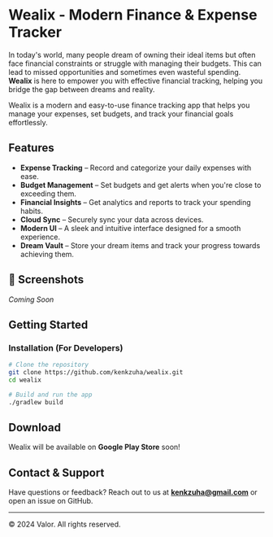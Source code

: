 # Wealix - Modern Finance & Expense Tracker

In today's world, many people dream of owning their ideal items but often face financial constraints or struggle with managing their budgets. This can lead to missed opportunities and sometimes even wasteful spending. **Wealix** is here to empower you with effective financial tracking, helping you bridge the gap between dreams and reality.

Wealix is a modern and easy-to-use finance tracking app that helps you manage your expenses, set budgets, and track your financial goals effortlessly.

## Features
- **Expense Tracking** – Record and categorize your daily expenses with ease.
- **Budget Management** – Set budgets and get alerts when you're close to exceeding them.
- **Financial Insights** – Get analytics and reports to track your spending habits.
- **Cloud Sync** – Securely sync your data across devices.
- **Modern UI** – A sleek and intuitive interface designed for a smooth experience.
- **Dream Vault** – Store your dream items and track your progress towards achieving them.

## 📸 Screenshots
*Coming Soon*

## Getting Started
### Installation (For Developers)
```bash
# Clone the repository
git clone https://github.com/kenkzuha/wealix.git
cd wealix

# Build and run the app
./gradlew build
```

## Download
Wealix will be available on **Google Play Store** soon!

## Contact & Support
Have questions or feedback? Reach out to us at **[kenkzuha@gmail.com](mailto:kenkzuha@gmail.com)** or open an issue on GitHub.

---
© 2024 Valor. All rights reserved. 
